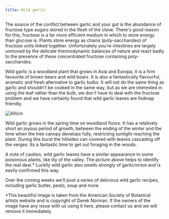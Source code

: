 ```yaml
---
title: Wild garlic
---
```

The source of the conflict between garlic and your gut is the abundance of fructose type sugars stored in the flesh of the clove. There's good reason for this, fructose is a far more efficient medium in which to store energy than glucose is. Plants store energy as chains (poly-saccharides) of fructose units linked together. Unfortunately you're intestines are largely unmoved by the delicate thermodynamic balances of nature and react badly to the presence of these concentrated fructose containing poly-saccharides.

Wild garlic is a woodland plant that grows in Asia and Europa, it is a firm favourite of brown bears and wild boars. It is also a fantastically flavourful, aromatic and fresh alternative to garlic bulbs. It will not do the same thing as garlic and shouldn't be cooked in the same way, but as we are interested in using the leaf rather than the bulb, we don't have to deal with the fructose problem and we have certainly found that wild garlic leaves are fodmap friendly. 

![Allicin]({{https://fodblog.github.io/}}/assets/pictures/wild_garlic.jpeg)

Wild garlic grows in the spring time on woodland floors. It has a relatively short an joyous period of growth, between the ending of the winter and the time when the tree canopy develops fully, restricting sunlight reaching the plant. During this burst the hillsides can covered with leaves cascading off the verges. Its a fantastic time to get out foraging in the woods. 

A note of caution, wild garlic leaves have a similar appearance to some poisonous plants, like lily of the valley. The picture above helps to identify the real deal.\* Luckily wild garlic also smells strongly of garlic/onion and is easily confirmed this way. 

Over the coming weeks we'll post a series of delicious wild garlic recipes, including garlic butter, pesto, soup and more.

\*This beautiful image is taken from the American Society of Botanical artists website and is copyright of Derek Norman. If the owners of the image have any issue with us using it here, please contact us and we will remove it immediately.
